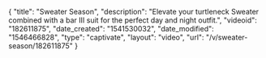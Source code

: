 {
    "title": "Sweater Season",
    "description": "Elevate your turtleneck Sweater combined with a bar III suit for the perfect day and night outfit.",
    "videoid": "182611875",
    "date_created": "1541530032",
    "date_modified": "1546466828",
    "type": "captivate",
    "layout": "video",
    "url": "\/v\/sweater-season\/182611875"
}